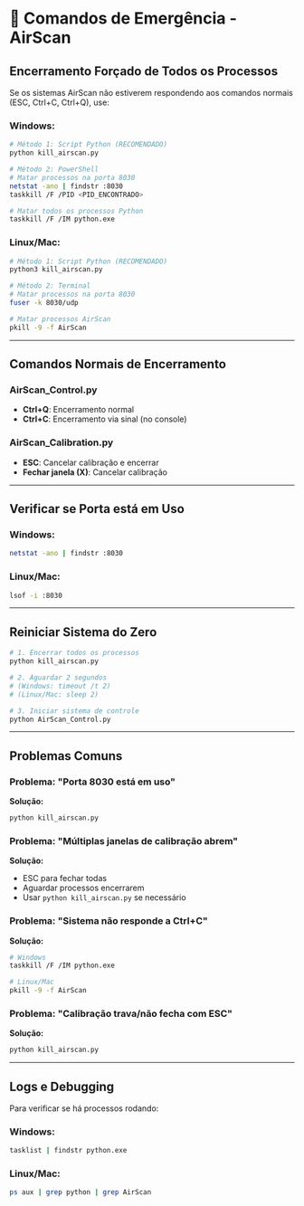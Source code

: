 # 🚨 Comandos de Emergência - AirScan

## Encerramento Forçado de Todos os Processos

Se os sistemas AirScan não estiverem respondendo aos comandos normais (ESC, Ctrl+C, Ctrl+Q), use:

### Windows:
```bash
# Método 1: Script Python (RECOMENDADO)
python kill_airscan.py

# Método 2: PowerShell
# Matar processos na porta 8030
netstat -ano | findstr :8030
taskkill /F /PID <PID_ENCONTRADO>

# Matar todos os processos Python
taskkill /F /IM python.exe
```

### Linux/Mac:
```bash
# Método 1: Script Python (RECOMENDADO)
python3 kill_airscan.py

# Método 2: Terminal
# Matar processos na porta 8030
fuser -k 8030/udp

# Matar processos AirScan
pkill -9 -f AirScan
```

---

## Comandos Normais de Encerramento

### AirScan_Control.py
- **Ctrl+Q**: Encerramento normal
- **Ctrl+C**: Encerramento via sinal (no console)

### AirScan_Calibration.py
- **ESC**: Cancelar calibração e encerrar
- **Fechar janela (X)**: Cancelar calibração

---

## Verificar se Porta está em Uso

### Windows:
```bash
netstat -ano | findstr :8030
```

### Linux/Mac:
```bash
lsof -i :8030
```

---

## Reiniciar Sistema do Zero

```bash
# 1. Encerrar todos os processos
python kill_airscan.py

# 2. Aguardar 2 segundos
# (Windows: timeout /t 2)
# (Linux/Mac: sleep 2)

# 3. Iniciar sistema de controle
python AirScan_Control.py
```

---

## Problemas Comuns

### Problema: "Porta 8030 está em uso"
**Solução:**
```bash
python kill_airscan.py
```

### Problema: "Múltiplas janelas de calibração abrem"
**Solução:**
- ESC para fechar todas
- Aguardar processos encerrarem
- Usar `python kill_airscan.py` se necessário

### Problema: "Sistema não responde a Ctrl+C"
**Solução:**
```bash
# Windows
taskkill /F /IM python.exe

# Linux/Mac
pkill -9 -f AirScan
```

### Problema: "Calibração trava/não fecha com ESC"
**Solução:**
```bash
python kill_airscan.py
```

---

## Logs e Debugging

Para verificar se há processos rodando:

### Windows:
```bash
tasklist | findstr python.exe
```

### Linux/Mac:
```bash
ps aux | grep python | grep AirScan
```

